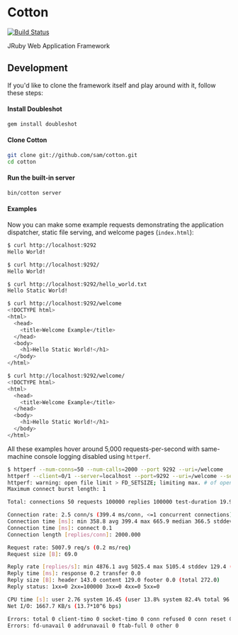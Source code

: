 # Cotton

[![Build Status](https://secure.travis-ci.org/sam/cotton.png?branch=master)](https://next.travis-ci.org/sam/cotton)

JRuby Web Application Framework

## Development

If you'd like to clone the framework itself and play around with it, follow these steps:

#### Install Doubleshot

```bash
gem install doubleshot
```

#### Clone Cotton

```bash
git clone git://github.com/sam/cotton.git
cd cotton
```

#### Run the built-in server

```bash
bin/cotton server
```

#### Examples

Now you can make some example requests demonstrating the application dispatcher, static file serving, and welcome pages (`index.html`):

```bash
$ curl http://localhost:9292
Hello World!

$ curl http://localhost:9292/
Hello World!

$ curl http://localhost:9292/hello_world.txt
Hello Static World!

$ curl http://localhost:9292/welcome
<!DOCTYPE html>
<html>
  <head>
    <title>Welcome Example</title>
  </head>
  <body>
    <h1>Hello Static World!</h1>
  </body>
</html>

$ curl http://localhost:9292/welcome/
<!DOCTYPE html>
<html>
  <head>
    <title>Welcome Example</title>
  </head>
  <body>
    <h1>Hello Static World!</h1>
  </body>
</html>
```

All these examples hover around 5,000 requests-per-second with same-machine console logging disabled using `httperf`.

```bash
$ httperf --num-conns=50 --num-calls=2000 --port 9292 --uri=/welcome
httperf --client=0/1 --server=localhost --port=9292 --uri=/welcome --send-buffer=4096 --recv-buffer=16384 --num-conns=50 --num-calls=2000
httperf: warning: open file limit > FD_SETSIZE; limiting max. # of open files to FD_SETSIZE
Maximum connect burst length: 1

Total: connections 50 requests 100000 replies 100000 test-duration 19.968 s

Connection rate: 2.5 conn/s (399.4 ms/conn, <=1 concurrent connections)
Connection time [ms]: min 358.8 avg 399.4 max 665.9 median 366.5 stddev 81.9
Connection time [ms]: connect 0.1
Connection length [replies/conn]: 2000.000

Request rate: 5007.9 req/s (0.2 ms/req)
Request size [B]: 69.0

Reply rate [replies/s]: min 4876.1 avg 5025.4 max 5105.4 stddev 129.4 (3 samples)
Reply time [ms]: response 0.2 transfer 0.0
Reply size [B]: header 143.0 content 129.0 footer 0.0 (total 272.0)
Reply status: 1xx=0 2xx=100000 3xx=0 4xx=0 5xx=0

CPU time [s]: user 2.76 system 16.45 (user 13.8% system 82.4% total 96.2%)
Net I/O: 1667.7 KB/s (13.7*10^6 bps)

Errors: total 0 client-timo 0 socket-timo 0 conn refused 0 conn reset 0
Errors: fd-unavail 0 addrunavail 0 ftab-full 0 other 0
```
